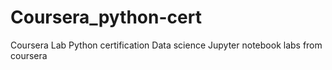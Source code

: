 # Coursera_python-cert
Coursera Lab Python certification Data science
Jupyter notebook labs from coursera

